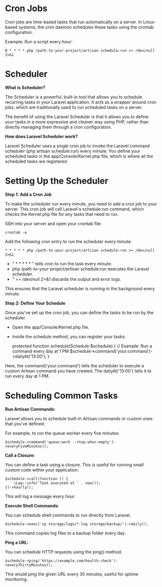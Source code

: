 # Cron Jobs

Cron jobs are time-based tasks that run automatically on a server. In Linux-based systems, the cron daemon schedules these tasks using the crontab configuration.

Example: Run a script every hour:

    0 * * * * php /path-to-your-project/artisan schedule:run >> /dev/null 2>&1

# Scheduler 

**What is Scheduler?**

The Scheduler is a powerful, built-in tool that allows you to schedule recurring tasks in your Laravel application. It acts as a wrapper around cron jobs, which are traditionally used to run scheduled tasks on a server.

The benefit of using the Laravel Scheduler is that it allows you to define your tasks in a more expressive and cleaner way using PHP, rather than directly managing them through a cron configuration.

**How does Laravel Scheduler work?**

Laravel Scheduler uses a single cron job to invoke the Laravel command scheduler (php artisan schedule:run) every minute. You define your scheduled tasks in the app/Console/Kernel.php file, which is where all the scheduled tasks are registered.

# Setting Up the  Scheduler

**Step 1: Add a Cron Job**

To make the scheduler run every minute, you need to add a cron job to your server. This cron job will call Laravel's schedule:run command, which checks the Kernel.php file for any tasks that need to run.

SSH into your server and open your crontab file:

    crontab -e

Add the following cron entry to run the scheduler every minute:

    * * * * * php /path-to-your-project/artisan schedule:run >> /dev/null 2>&1
    
+ " * * * * * " tells cron to run the task every minute.
+ php /path-to-your-project/artisan schedule:run executes the Laravel scheduler.
+ " >> /dev/null 2>&1 discards the output and error logs.
  
This ensures that the Laravel scheduler is running in the background every minute.

**Step 2: Define Your Schedule**

Once you've set up the cron job, you can define the tasks to be run by the scheduler.

+ Open the app/Console/Kernel.php file.
+ Inside the schedule method, you can register your tasks:

    protected function schedule(Schedule $schedule)
    {
        // Example: Run a command every day at 1 PM
        $schedule->command('your:command')->dailyAt('13:00');
    }

Here, the command('your:command') tells the scheduler to execute a custom Artisan command you have created. The dailyAt('13:00') tells it to run every day at 1 PM.

# Scheduling Common Tasks

**Run Artisan Commands:**

Laravel allows you to schedule built-in Artisan commands or custom ones that you've defined.

For example, to run the queue worker every five minutes:

    $schedule->command('queue:work --stop-when-empty')->everyFiveMinutes();

**Call a Closure:**

You can define a task using a closure. This is useful for running small custom code within your application.

    $schedule->call(function () {
        \Log::info('Task executed at ' . now());
    })->hourly();

This will log a message every hour.

**Execute Shell Commands:**

You can schedule shell commands to run directly from Laravel.

    $schedule->exec('cp storage/logs/*.log storage/backup/')->daily();

This command copies log files to a backup folder every day.

**Ping a URL:**

You can schedule HTTP requests using the ping() method.

    $schedule->ping('https://example.com/health-check')->everyThirtyMinutes();

This would ping the given URL every 30 minutes, useful for uptime monitoring.






